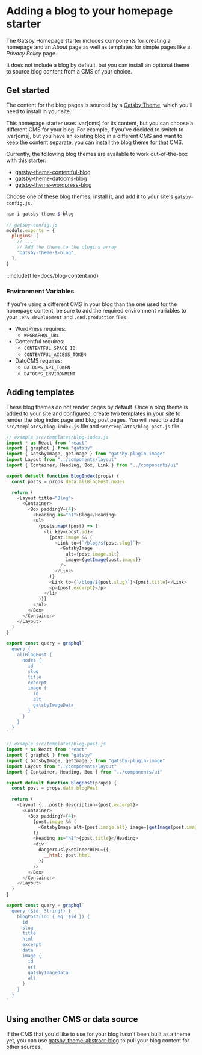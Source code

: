# Adding a blog to your homepage starter

The Gatsby Homepage starter includes components for creating a homepage and an _About_ page as well as templates for simple pages like a _Privacy Policy_ page.

It does not include a blog by default, but you can install an optional theme to source blog content from a CMS of your choice.

## Get started

The content for the blog pages is sourced by a [Gatsby Theme][], which you'll need to install in your site.

[gatsby theme]: https://www.gatsbyjs.com/docs/themes/

This homepage starter uses :var[cms] for its content, but you can choose a different CMS for your blog.
For example, if you've decided to switch to :var[cms], but you have an existing blog in a different CMS and want to keep the content separate, you can install the blog theme for that CMS.

Currently, the following blog themes are available to work out-of-the-box with this starter:

- [gatsby-theme-contentful-blog][]
- [gatsby-theme-datocms-blog][]
- [gatsby-theme-wordpress-blog][]

Choose one of these blog themes, install it, and add it to your site's `gatsby-config.js`.

```sh name
npm i gatsby-theme-$-blog
```

```js name
// gatsby-config.js
module.exports = {
  plugins: [
    // ...
    // Add the theme to the plugins array
    "gatsby-theme-$-blog",
  ],
}
```

::include{file=docs/blog-content.md}

### Environment Variables

If you're using a different CMS in your blog than the one used for the homepage content, be sure to add the required environment variables to your `.env.development` and `.end.production` files.

- WordPress requires:
  - `WPGRAPHQL_URL`
- Contentful requires:
  - `CONTENTFUL_SPACE_ID`
  - `CONTENTFUL_ACCESS_TOKEN`
- DatoCMS requires:
  - `DATOCMS_API_TOKEN`
  - `DATOCMS_ENVIRONMENT`

## Adding templates

These blog themes do not render pages by default. Once a blog theme is added to your site and configured, create two templates in your site to render the blog index page and blog post pages. You will need to add a `src/templates/blog-index.js` file and `src/templates/blog-post.js` file.

```js
// example src/templates/blog-index.js
import * as React from "react"
import { graphql } from "gatsby"
import { GatsbyImage, getImage } from "gatsby-plugin-image"
import Layout from "../components/layout"
import { Container, Heading, Box, Link } from "../components/ui"

export default function BlogIndex(props) {
  const posts = props.data.allBlogPost.nodes

  return (
    <Layout title="Blog">
      <Container>
        <Box paddingY={4}>
          <Heading as="h1">Blog</Heading>
          <ul>
            {posts.map((post) => (
              <li key={post.id}>
                {post.image && (
                  <Link to={`/blog/${post.slug}`}>
                    <GatsbyImage
                      alt={post.image.alt}
                      image={getImage(post.image)}
                    />
                  </Link>
                )}
                <Link to={`/blog/${post.slug}`}>{post.title}</Link>
                <p>{post.excerpt}</p>
              </li>
            ))}
          </ul>
        </Box>
      </Container>
    </Layout>
  )
}

export const query = graphql`
  query {
    allBlogPost {
      nodes {
        id
        slug
        title
        excerpt
        image {
          id
          alt
          gatsbyImageData
        }
      }
    }
  }
`
```

```js
// example src/templates/blog-post.js
import * as React from "react"
import { graphql } from "gatsby"
import { GatsbyImage, getImage } from "gatsby-plugin-image"
import Layout from "../components/layout"
import { Container, Heading, Box } from "../components/ui"

export default function BlogPost(props) {
  const post = props.data.blogPost

  return (
    <Layout {...post} description={post.excerpt}>
      <Container>
        <Box paddingY={4}>
          {post.image && (
            <GatsbyImage alt={post.image.alt} image={getImage(post.image)} />
          )}
          <Heading as="h1">{post.title}</Heading>
          <div
            dangerouslySetInnerHTML={{
              __html: post.html,
            }}
          />
        </Box>
      </Container>
    </Layout>
  )
}

export const query = graphql`
  query ($id: String!) {
    blogPost(id: { eq: $id }) {
      id
      slug
      title
      html
      excerpt
      date
      image {
        id
        url
        gatsbyImageData
        alt
      }
    }
  }
`
```

## Using another CMS or data source

If the CMS that you'd like to use for your blog hasn't been built as a theme yet, you can use [gatsby-theme-abstract-blog][] to pull your blog content for other sources.

<!-- TODO: check links after publishing -->

[gatsby-theme-abstract-blog]: https://github.com/gatsbyjs/homepage-starters/tree/main/themes/gatsby-theme-abstract-blog
[gatsby-theme-contentful-blog]: https://github.com/gatsbyjs/homepage-starters/tree/main/themes/gatsby-theme-contentful-blog
[gatsby-theme-datocms-blog]: https://github.com/gatsbyjs/homepage-starters/tree/main/themes/gatsby-theme-datocms-blog
[gatsby-theme-wordpress-blog]: https://github.com/gatsbyjs/homepage-starters/tree/main/themes/gatsby-theme-wordpress-blog
